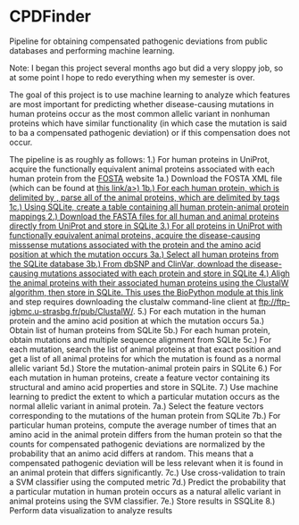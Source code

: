 # CPDFinder
Pipeline for obtaining compensated pathogenic deviations from public databases and performing machine learning.

Note: I began this project several months ago but did a very sloppy job, so at some point I hope to redo everything when my semester is over.

The goal of this project is to use machine learning to analyze which features are most important for predicting whether disease-causing mutations in human proteins occur as the most common allelic variant in nonhuman proteins which have similar functionality (in which case the mutation is said to ba a compensated pathogenic deviation) or if this compensation does not occur.

The pipeline is as roughly as follows:
1.) For human proteins in UniProt, acquire the functionally equivalent animal proteins associated with each human protein from the <a href="http://www.bioinf.org.uk/fosta/">FOSTA</a> website
     1a.) Download the FOSTA XML file (which can be found at <a href="http://www.bioinf.org.uk/fosta/fosta.xml.gz">this link/a>)
     1b.) For each human protein, which is delimited by <root></root>, parse all of the animal proteins, which are delimited by <fep></fep> tags
     1c.) Using SQLite, create a table containing all human protein-animal protein mappings
2.) Download the FASTA files for all human and animal proteins directly from UniProt and store in SQLite
3.) For all proteins in UniProt with functionally equivalent animal proteins, acquire the disease-causing misssense mutations associated with the protein and the amino acid position at which the mutation occurs
     3a.) Select all human proteins from the SQLite database
     3b.) From dbSNP and ClinVar, download the disease-causing mutations associated with each protein and store in SQLite
4.) Aligh the animal proteins with their associated human proteins using the ClustalW algorithm, then store in SQLite. This uses the BioPython module at <a href="http://biopython.org/DIST/docs/_api_158/Bio.Clustalw-module.html">this link</a> and step requires downloading the clustalw command-line client at <a href="ftp://ftp-igbmc.u-strasbg.fr/pub/ClustalW/">ftp://ftp-igbmc.u-strasbg.fr/pub/ClustalW/</a>.
5.) For each mutation in the human protein and the amino acid position at which the mutation occurs
    5a.) Obtain list of human proteins from SQLite
    5b.) For each human protein, obtain mutations and multiple sequence alignment from SQLite
    5c.) For each mutation, search the list of animal proteins at that exact position and get a list of all animal proteins for which the mutation is found as a normal allelic variant
    5d.) Store the mutation-animal protein pairs in SQLite
6.) For each mutation in human proteins, create a feature vector containing its structural and amino acid properties and store in SQLite.
7.) Use machine learning to predict the extent to which a particular mutation occurs as the normal allelic variant in animal protein.
    7a.) Select the feature vectors corresponding to the mutations of the human protein from SQLite
    7b.) For particular human proteins, compute the average number of times that an amino acid in the animal protein differs from the human protein so that the counts for compensated pathogenic deviations are normalized by the probability that an animo acid differs at random. This means that a compensated pathogenic deviation will be less relevant when it is found in an animal protein that differs significantly.
    7c.) Use cross-validation to train a SVM classifier using the computed metric
    7d.) Predict the probability that a particular mutation in human protein occurs as a natural allelic variant in animal proteins using the SVM classifier.
    7e.) Store results in SSQLite
8.) Perform data visualization to analyze results
